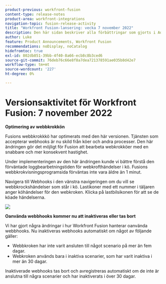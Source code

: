 ```yaml
---
product-previous: workfront-fusion
content-type: release-notes
product-area: workfront-integrations
navigation-topic: fusion-release-activity
title: "Workfront Fusion-lansering: vecka 7 november 2022"
description: Den här sidan beskriver alla förbättringar som gjorts i Adobe Workfront Fusion under veckan 7 november 2022.
author: Luke
feature: Product Announcements, Workfront Fusion
recommendations: noDisplay, noCatalog
hidefromtoc: true
exl-id: 802db851-39bb-4f40-8a66-ecb8c8b3ced6
source-git-commit: 76deb76c66e8f8a7dea721378591ae035b8d42e7
workflow-type: tm+mt
source-wordcount: '227'
ht-degree: 0%

---
```


# Versionsaktivitet för Workfront Fusion: 7 november 2022

**Optimering av webbkrokkön**

Fusions webbkrokkkö har optimerats med den här versionen. Tjänsten som accepterar webhooks är nu skild från köer och andra processer. Den här ändringen gör det möjligt för Fusion att bearbeta webkrokköer med en snabbare och mer konsekvent hastighet.

Under implementeringen av den här ändringen kunde vi bättre förstå den förväntade loggbearbetningstiden för webkrofthändelser i kö. Fusions webbkrokvisningsprogramsida förväntas inte vara äldre än 1 minut.

Navigera till Webhooks i den vänstra navigeringen om du vill se webbkrockshändelser som står i kö. Lastikoner med ett nummer i täljaren anger köhändelser för den webkroken. Klicka på lastbilsikonen för att se de köade händelserna.

![](assets/fusion-webhook-queue-1866x567.png)


**Oanvända webbhooks kommer nu att inaktiveras eller tas bort**

Vi har gjort några ändringar i hur Workfront Fusion hanterar oanvända webbhooks. Nu inaktiveras webhooks automatiskt om något av följande gäller:

* Webbkroken har inte varit ansluten till något scenario på mer än fem dagar.
* Webkroken används bara i inaktiva scenarier, som har varit inaktiva i mer än 30 dagar.

Inaktiverade webhooks tas bort och avregistreras automatiskt om de inte är anslutna till några scenarier och har inaktiverats i över 30 dagar.

